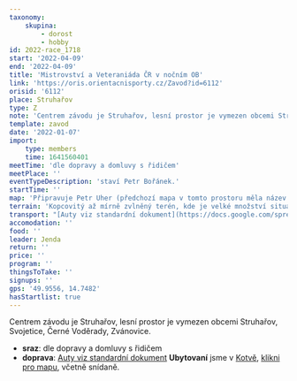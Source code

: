 ```yaml
---
taxonomy:
    skupina:
        - dorost
        - hobby
id: 2022-race_1718
start: '2022-04-09'
end: '2022-04-09'
title: 'Mistrovství a Veteraniáda ČR v nočním OB'
link: 'https://oris.orientacnisporty.cz/Zavod?id=6112'
orisid: '6112'
place: Struhařov
type: Z
note: 'Centrem závodu je Struhařov, lesní prostor je vymezen obcemi Struhařov, Svojetice, Černé Voděrady, Zvánovice.'
template: zavod
date: '2022-01-07'
import:
    type: members
    time: 1641560401
meetTime: 'dle dopravy a domluvy s řidičem'
meetPlace: ''
eventTypeDescription: 'staví Petr Bořánek.'
startTime: ''
map: 'Připravuje Petr Uher (předchozí mapa v tomto prostoru měla název Holý vrch a byla z roku 2013)'
terrain: 'Kopcovitý až mírně zvlněný terén, kde je velké množství situačních detailů – kameny, balvany, skály a skalky, skupiny kamenů, převážně říčanská žula. V prostoru jsou různorodé porosty – listnaté (zejména buky) i jehličnany místy s náletovými hustníky. Je tam středně hustá síť komunikací, průběžnost lesa spíše dobrá.'
transport: "[Auty viz standardní dokument](https://docs.google.com/spreadsheets/d/13nAnJUMskLVqCIEIaDftTleUtRbcFuc8Phf_JeQNO-E/edit#gid=1764760810)\r\n**Ubytovaní** jsme v [Kotvě](https://www.kotvabranik.cz), [klikni pro mapu](https://mapy.cz/s/koforukomu), včetně snídaně."
accomodation: ''
food: ''
leader: Jenda
return: ''
price: ''
program: ''
thingsToTake: ''
signups: ''
gps: '49.9556, 14.7482'
hasStartlist: true
---
```


Centrem závodu je Struhařov, lesní prostor je vymezen obcemi Struhařov, Svojetice, Černé Voděrady, Zvánovice.
* **sraz**: dle dopravy a domluvy s řidičem
* **doprava**: [Auty viz standardní dokument](https://docs.google.com/spreadsheets/d/13nAnJUMskLVqCIEIaDftTleUtRbcFuc8Phf_JeQNO-E/edit#gid=1764760810)
**Ubytovaní** jsme v [Kotvě](https://www.kotvabranik.cz), [klikni pro mapu](https://mapy.cz/s/koforukomu), včetně snídaně.

